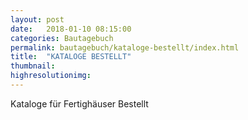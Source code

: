 ```yaml
---
layout: post
date:   2018-01-10 08:15:00
categories: Bautagebuch
permalink: bautagebuch/kataloge-bestellt/index.html
title:  "KATALOGE BESTELLT"
thumbnail: 
highresolutionimg: 
---
```

Kataloge für Fertighäuser Bestellt